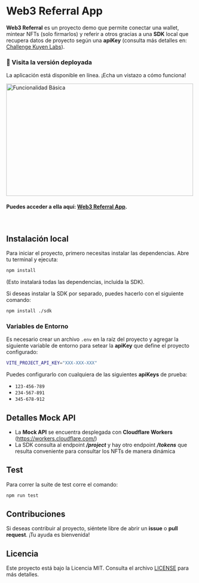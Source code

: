 # Web3 Referral App


**Web3 Referral** es un proyecto demo que permite conectar una wallet, mintear NFTs (solo firmarlos) y referir a otros gracias a una **SDK** local que recupera datos de proyecto según una **apiKey** (consulta más detalles en: [Challenge Kuyen Labs](https://github.com/kuyen-labs/code-challenges/blob/main/Frontend.md)).

### 🚀 Visita la versión deployada

La aplicación está disponible en línea. ¡Echa un vistazo a cómo funciona!

<img src="https://s11.gifyu.com/images/SBew4.gif" alt="Funcionalidad Básica" width="500" height="300">

#### Puedes acceder a ella aquí: [Web3 Referral App](https://web3-referral.surge.sh).

<br>

## Instalación local

Para iniciar el proyecto, primero necesitas instalar las dependencias. Abre tu terminal y ejecuta:

```bash
npm install
```
(Esto instalará todas las dependencias, incluida la SDK). 

Si deseas instalar la SDK por separado, puedes hacerlo con el siguiente comando:

```bash
npm install ./sdk
```

### Variables de Entorno

Es necesario crear un archivo `.env` en la raíz del proyecto y agregar la siguiente variable de entorno para setear la **apiKey** que define el proyecto configurado:

```bash
VITE_PROJECT_API_KEY="XXX-XXX-XXX"
```

Puedes configurarlo con cualquiera de las siguientes **apiKeys** de prueba:

- `123-456-789`
- `234-567-891`
- `345-678-912`

## Detalles Mock API

- La **Mock API** se encuentra desplegada con **Cloudflare Workers** (https://workers.cloudflare.com/)
- La SDK consulta al endpoint **_/project_** y hay otro endpoint **_/tokens_** que resulta conveniente para consultar los NFTs de manera dinámica

## Test
Para correr la suite de test corre el comando:

```bash
npm run test
```

## Contribuciones

Si deseas contribuir al proyecto, siéntete libre de abrir un **issue** o **pull request**. ¡Tu ayuda es bienvenida!

## Licencia

Este proyecto está bajo la Licencia MIT. Consulta el archivo [LICENSE](LICENSE) para más detalles.
